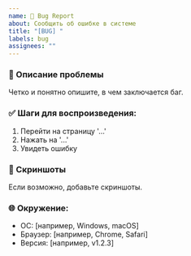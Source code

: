 ```yaml
---
name: 🐞 Bug Report
about: Сообщить об ошибке в системе
title: "[BUG] "
labels: bug
assignees: ""
---
```


<!-- @format -->

### 🧩 Описание проблемы

Четко и понятно опишите, в чем заключается баг.

### ✅ Шаги для воспроизведения:

1. Перейти на страницу '...'
2. Нажать на '...'
3. Увидеть ошибку

### 📸 Скриншоты

Если возможно, добавьте скриншоты.

### 🌐 Окружение:

-   ОС: [например, Windows, macOS]
-   Браузер: [например, Chrome, Safari]
-   Версия: [например, v1.2.3]
